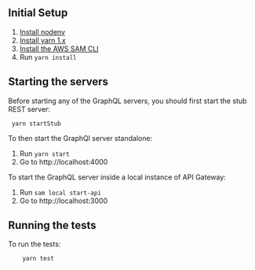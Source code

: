 ## Initial Setup

1.  [Install nodenv](https://github.com/nodenv/nodenv#installation)
2.  [Install yarn 1.x](https://classic.yarnpkg.com/en/docs/install)
3.  [Install the AWS SAM CLI](https://docs.aws.amazon.com/serverless-application-model/latest/developerguide/serverless-sam-cli-install.html)
4.  Run `yarn install`

## Starting the servers

Before starting any of the GraphQL servers, you should first start the stub REST server:

     yarn startStub

To then start the GraphQl server standalone:

1. Run `yarn start`
2. Go to http://localhost:4000

To start the GraphQL server inside a local instance of API Gateway:

1. Run `sam local start-api`
2. Go to http://localhost:3000

## Running the tests

To run the tests:

        yarn test

